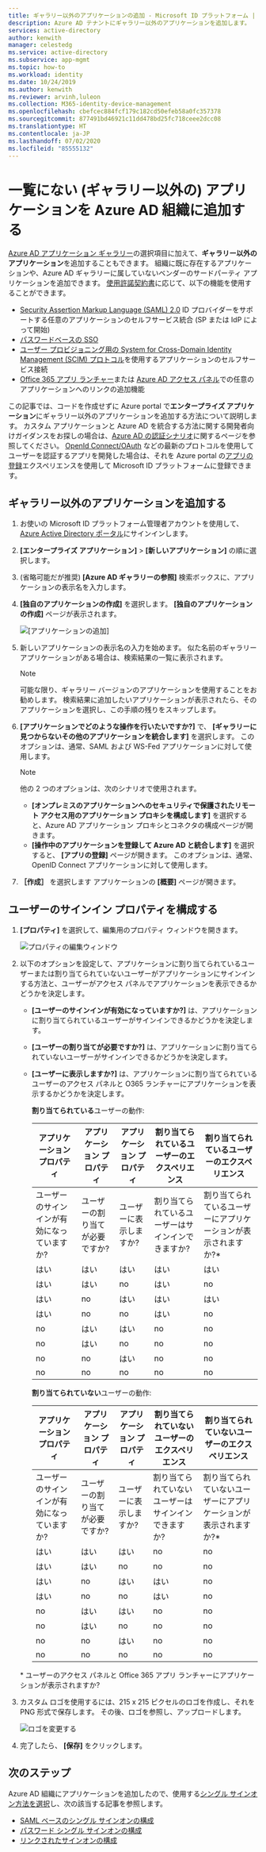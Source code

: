 ```yaml
---
title: ギャラリー以外のアプリケーションの追加 - Microsoft ID プラットフォーム | Microsoft Docs
description: Azure AD テナントにギャラリー以外のアプリケーションを追加します。
services: active-directory
author: kenwith
manager: celestedg
ms.service: active-directory
ms.subservice: app-mgmt
ms.topic: how-to
ms.workload: identity
ms.date: 10/24/2019
ms.author: kenwith
ms.reviewer: arvinh,luleon
ms.collection: M365-identity-device-management
ms.openlocfilehash: cbefcec884fcf179c182cd50efeb58a0fc357378
ms.sourcegitcommit: 877491bd46921c11dd478bd25fc718ceee2dcc08
ms.translationtype: HT
ms.contentlocale: ja-JP
ms.lasthandoff: 07/02/2020
ms.locfileid: "85555132"
---
```

# <a name="add-an-unlisted-non-gallery-application-to-your-azure-ad-organization"></a>一覧にない (ギャラリー以外の) アプリケーションを Azure AD 組織に追加する

[Azure AD アプリケーション ギャラリー](https://azure.microsoft.com/documentation/articles/active-directory-saas-tutorial-list/)の選択項目に加えて、**ギャラリー以外のアプリケーション**を追加することもできます。 組織に既に存在するアプリケーションや、Azure AD ギャラリーに属していないベンダーのサードパーティ アプリケーションを追加できます。 [使用許諾契約書](https://azure.microsoft.com/pricing/details/active-directory/)に応じて、以下の機能を使用することができます。

- [Security Assertion Markup Language (SAML) 2.0](https://wikipedia.org/wiki/SAML_2.0) ID プロバイダーをサポートする任意のアプリケーションのセルフサービス統合 (SP または IdP によって開始)
- [パスワードベースの SSO](what-is-single-sign-on.md#password-based-sso)
- [ユーザー プロビジョニング用の System for Cross-Domain Identity Management (SCIM) プロトコル](../app-provisioning/use-scim-to-provision-users-and-groups.md)を使用するアプリケーションのセルフサービス接続
- [Office 365 アプリ ランチャー](https://www.microsoft.com/microsoft-365/blog/2014/10/16/organize-office-365-new-app-launcher-2/)または [Azure AD アクセス パネル](what-is-single-sign-on.md#linked-sign-on)での任意のアプリケーションへのリンクの追加機能

この記事では、コードを作成せずに Azure portal で**エンタープライズ アプリケーション**にギャラリー以外のアプリケーションを追加する方法について説明します。 カスタム アプリケーションと Azure AD を統合する方法に関する開発者向けガイダンスをお探しの場合は、[Azure AD の認証シナリオ](../develop/authentication-scenarios.md)に関するページを参照してください。 [OpenId Connect/OAuth](../develop/active-directory-v2-protocols.md) などの最新のプロトコルを使用してユーザーを認証するアプリを開発した場合は、それを Azure portal の[アプリの登録](../develop/quickstart-register-app.md)エクスペリエンスを使用して Microsoft ID プラットフォームに登録できます。

## <a name="add-a-non-gallery-application"></a>ギャラリー以外のアプリケーションを追加する

1. お使いの Microsoft ID プラットフォーム管理者アカウントを使用して、[Azure Active Directory ポータル](https://aad.portal.azure.com/)にサインインします。

2. **[エンタープライズ アプリケーション]**  >  **[新しいアプリケーション]** の順に選択します。

3. (省略可能だが推奨) **[Azure AD ギャラリーの参照]** 検索ボックスに、アプリケーションの表示名を入力します。 

4. **[独自のアプリケーションの作成]** を選択します。 **[独自のアプリケーションの作成]** ページが表示されます。

   ![[アプリケーションの追加]](media/add-non-gallery-app/create-your-own-application.png)

5. 新しいアプリケーションの表示名の入力を始めます。 似た名前のギャラリー アプリケーションがある場合は、検索結果の一覧に表示されます。

   > [!NOTE]
   > 可能な限り、ギャラリー バージョンのアプリケーションを使用することをお勧めします。 検索結果に追加したいアプリケーションが表示されたら、そのアプリケーションを選択し、この手順の残りをスキップします。

6. **[アプリケーションでどのような操作を行いたいですか?]** で、 **[ギャラリーに見つからないその他のアプリケーションを統合します]** を選択します。 このオプションは、通常、SAML および WS-Fed アプリケーションに対して使用します。

   > [!NOTE]
   > 他の 2 つのオプションは、次のシナリオで使用されます。
   >* **[オンプレミスのアプリケーションへのセキュリティで保護されたリモート アクセス用のアプリケーション プロキシを構成します]** を選択すると、Azure AD アプリケーション プロキシとコネクタの構成ページが開きます。
   >* **[操作中のアプリケーションを登録して Azure AD と統合します]** を選択すると、 **[アプリの登録]** ページが開きます。 このオプションは、通常、OpenID Connect アプリケーションに対して使用します。

7. **［作成］** を選択します アプリケーションの **[概要]** ページが開きます。

## <a name="configure-user-sign-in-properties"></a>ユーザーのサインイン プロパティを構成する

1. **[プロパティ]** を選択して、編集用のプロパティ ウィンドウを開きます。

    ![プロパティの編集ウィンドウ](media/add-non-gallery-app/edit-properties.png)

2. 以下のオプションを設定して、アプリケーションに割り当てられているユーザーまたは割り当てられていないユーザーがアプリケーションにサインインする方法と、ユーザーがアクセス パネルでアプリケーションを表示できるかどうかを決定します。

    - **[ユーザーのサインインが有効になっていますか?]** は、アプリケーションに割り当てられているユーザーがサインインできるかどうかを決定します。
    - **[ユーザーの割り当てが必要ですか?]** は、アプリケーションに割り当てられていないユーザーがサインインできるかどうかを決定します。
    - **[ユーザーに表示しますか?]** は、アプリケーションに割り当てられているユーザーのアクセス パネルと O365 ランチャーにアプリケーションを表示するかどうかを決定します。

      **割り当てられている**ユーザーの動作:

       | アプリケーション プロパティ | アプリケーション プロパティ | アプリケーション プロパティ | 割り当てられているユーザーのエクスペリエンス | 割り当てられているユーザーのエクスペリエンス |
       |---|---|---|---|---|
       | ユーザーのサインインが有効になっていますか? | ユーザーの割り当てが必要ですか? | ユーザーに表示しますか? | 割り当てられているユーザーはサインインできますか? | 割り当てられているユーザーにアプリケーションが表示されますか?* |
       | はい | はい | はい | はい | はい  |
       | はい | はい | no  | はい | no   |
       | はい | no  | はい | はい | はい  |
       | はい | no  | no  | はい | no   |
       | no  | はい | はい | no  | no   |
       | no  | はい | no  | no  | no   |
       | no  | no  | はい | no  | no   |
       | no  | no  | no  | no  | no   |

      **割り当てられていない**ユーザーの動作:

       | アプリケーション プロパティ | アプリケーション プロパティ | アプリケーション プロパティ | 割り当てられていないユーザーのエクスペリエンス | 割り当てられていないユーザーのエクスペリエンス |
       |---|---|---|---|---|
       | ユーザーのサインインが有効になっていますか? | ユーザーの割り当てが必要ですか? | ユーザーに表示しますか? | 割り当てられていないユーザーはサインインできますか? | 割り当てられていないユーザーにアプリケーションが表示されますか?* |
       | はい | はい | はい | no  | no   |
       | はい | はい | no  | no  | no   |
       | はい | no  | はい | はい | no   |
       | はい | no  | no  | はい | no   |
       | no  | はい | はい | no  | no   |
       | no  | はい | no  | no  | no   |
       | no  | no  | はい | no  | no   |
       | no  | no  | no  | no  | no   |

     \* ユーザーのアクセス パネルと Office 365 アプリ ランチャーにアプリケーションが表示されますか?

3. カスタム ロゴを使用するには、215 x 215 ピクセルのロゴを作成し、それを PNG 形式で保存します。 その後、ロゴを参照し、アップロードします。

    ![ロゴを変更する](media/add-non-gallery-app/change-logo.png)

4. 完了したら、 **[保存]** をクリックします。

## <a name="next-steps"></a>次のステップ

Azure AD 組織にアプリケーションを追加したので、使用する[シングル サインオン方法を選択](what-is-single-sign-on.md#choosing-a-single-sign-on-method)し、次の該当する記事を参照します。

- [SAML ベースのシングル サインオンの構成](configure-single-sign-on-non-gallery-applications.md)
- [パスワード シングル サインオンの構成](configure-password-single-sign-on-non-gallery-applications.md)
- [リンクされたサインオンの構成](configure-linked-sign-on.md)
